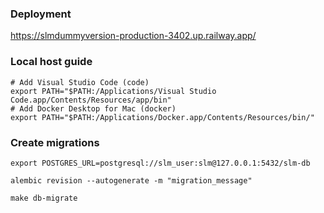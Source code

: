 ### Deployment

https://slmdummyversion-production-3402.up.railway.app/



### Local host guide 

```
# Add Visual Studio Code (code)
export PATH="$PATH:/Applications/Visual Studio Code.app/Contents/Resources/app/bin"
# Add Docker Desktop for Mac (docker)
export PATH="$PATH:/Applications/Docker.app/Contents/Resources/bin/"
```

### Create migrations 

`export POSTGRES_URL=postgresql://slm_user:slm@127.0.0.1:5432/slm-db`

`alembic revision --autogenerate -m "migration_message"`

`make db-migrate`